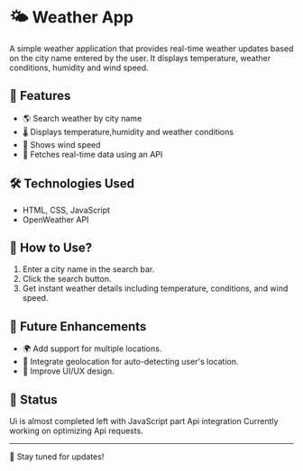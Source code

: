 # 🌤 Weather App

A simple weather application that provides real-time weather updates based on the city name entered by the user. It displays temperature, weather conditions, humidity and wind speed.

## 🚀 Features
- 🌎 Search weather by city name
- 🌡 Displays temperature,humidity  and weather conditions
- 💨 Shows wind speed
- 🔄 Fetches real-time data using an API

## 🛠 Technologies Used
- HTML, CSS, JavaScript
- OpenWeather API

## 📌 How to Use?
1. Enter a city name in the search bar.
2. Click the search button.
3. Get instant weather details including temperature, conditions, and wind speed.

## 🔧 Future Enhancements
- 🌍 Add support for multiple locations.
- 📍 Integrate geolocation for auto-detecting user's location.
- 🎨 Improve UI/UX design.

## 📝 Status
Ui is almost completed left with JavaScript part Api integration 
Currently working on optimizing Api requests. 

---
🚀 Stay tuned for updates!

